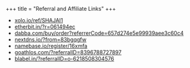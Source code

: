 +++
title = "Referral and Affiliate Links"
+++

* [xolo.io/ref/SHAJAI1](xolo.io/ref/SHAJAI1)
* [etherbit.in/?r=061494ec](https://www.etherbit.in/?r=061494ec)
* [dabba.com/buy/order?referrerCode=657d274e5e99939aee3c60c4](https://dabba.com/buy/order?referrerCode=657d274e5e99939aee3c60c4)
* [nextdns.io/?from=83bgqgfw](https://nextdns.io/?from=83bgqgfw)
* [namebase.io/register/16xmfa](https://www.namebase.io/register/16xmfa)
* [goathlos.com/?referralID=8396788727897](http://www.goathlos.com/?referralID=8396788727897)
* [blabel.in/?referralID=o-6218508304576](https://www.blabel.in/?referralID=o-6218508304576)

